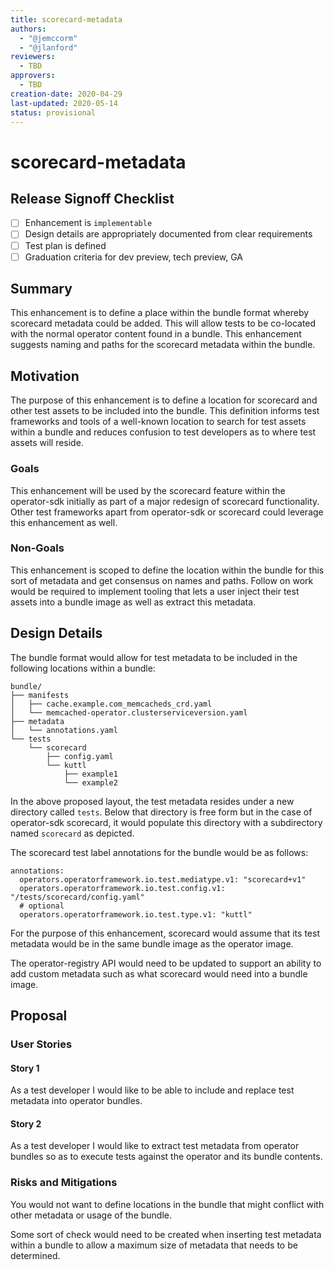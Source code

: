 ```yaml
---
title: scorecard-metadata
authors:
  - "@jemccorm"
  - "@jlanford"
reviewers:
  - TBD
approvers:
  - TBD
creation-date: 2020-04-29
last-updated: 2020-05-14
status: provisional
---
```


# scorecard-metadata

## Release Signoff Checklist

- [ ] Enhancement is `implementable`
- [ ] Design details are appropriately documented from clear requirements
- [ ] Test plan is defined
- [ ] Graduation criteria for dev preview, tech preview, GA

## Summary

This enhancement is to define a place within the bundle format whereby
scorecard metadata could be added.  This will allow tests to be co-located
with the normal operator content found in a bundle.  This enhancement
suggests naming and paths for the scorecard metadata within the bundle.

## Motivation

The purpose of this enhancement is to define a location for scorecard
and other test assets to be included into the bundle.  This definition
informs test frameworks and tools of a well-known location to search for test assets
within a bundle and reduces confusion to test developers as to 
where test assets will reside.

### Goals

This enhancement will be used by the scorecard feature within the operator-sdk
initially as part of a major redesign of scorecard functionality.  Other
test frameworks apart from operator-sdk or scorecard could leverage this
enhancement as well.

### Non-Goals

This enhancement is scoped to define the location within the bundle for
this sort of metadata and get consensus on names and paths.  Follow on
work would be required to implement tooling that lets a user inject
their test assets into a bundle image as well as extract this metadata.

## Design Details

The bundle format would allow for test metadata to be
included in the following locations within a bundle:

```
bundle/
├── manifests
│   ├── cache.example.com_memcacheds_crd.yaml
│   └── memcached-operator.clusterserviceversion.yaml
├── metadata
│   └── annotations.yaml
└── tests
    └── scorecard
        ├── config.yaml
        └── kuttl
            ├── example1
            └── example2
```

In the above proposed layout, the test metadata resides under a new
directory called `tests`.  Below that directory is free form but
in the case of operator-sdk scorecard, it would populate this
directory with a subdirectory named `scorecard` as depicted.

The scorecard test label annotations for the bundle would be as follows:
```
annotations:
  operators.operatorframework.io.test.mediatype.v1: "scorecard+v1"
  operators.operatorframework.io.test.config.v1: "/tests/scorecard/config.yaml"
  # optional
  operators.operatorframework.io.test.type.v1: "kuttl"
```

For the purpose of this enhancement, scorecard would assume that its test
metadata would be in the same bundle image as the operator image.

The operator-registry API would need to be updated to support an ability
to add custom metadata such as what scorecard would need into a bundle
image.  

## Proposal

### User Stories 

#### Story 1

As a test developer I would like to be able to include and replace test metadata into 
operator bundles.

#### Story 2

As a test developer I would like to extract test metadata from
operator bundles so as to execute tests against the operator and its bundle contents.

### Risks and Mitigations

You would not want to define locations in the bundle that might
conflict with other metadata or usage of the bundle.

Some sort of check would need to be created when inserting test
metadata within a bundle to allow a maximum size of metadata
that needs to be determined.
